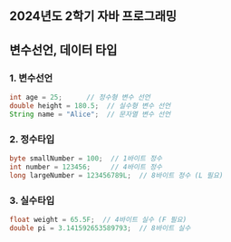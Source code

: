 ## 2024년도 2학기 자바 프로그래밍

## 변수선언, 데이터 타입

### 1. 변수선언
```java
int age = 25;      // 정수형 변수 선언
double height = 180.5;  // 실수형 변수 선언
String name = "Alice";  // 문자열 변수 선언
```

### 2. 정수타입
```java
byte smallNumber = 100;  // 1바이트 정수
int number = 123456;     // 4바이트 정수
long largeNumber = 123456789L;  // 8바이트 정수 (L 필요)
```

### 3. 실수타입
```java
float weight = 65.5F;  // 4바이트 실수 (F 필요)
double pi = 3.141592653589793;  // 8바이트 실수
```
